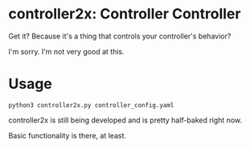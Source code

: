 # controller2x: Controller Controller

Get it? Because it's a thing that controls your controller's behavior?

I'm sorry. I'm not very good at this.


# Usage

`python3 controller2x.py controller_config.yaml`

controller2x is still being developed and is pretty half-baked right now.

Basic functionality is there, at least.
